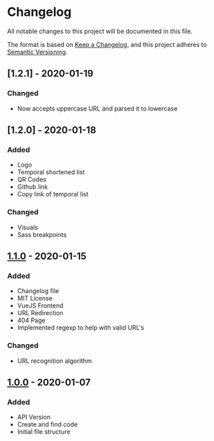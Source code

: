 # Changelog

All notable changes to this project will be documented in this file.

The format is based on [Keep a Changelog](https://keepachangelog.com/en/1.0.0/),
and this project adheres to [Semantic Versioning](https://semver.org/spec/v2.0.0.html).

## [1.2.1] - 2020-01-19

### Changed

 - Now accepts uppercase URL and parsed it to lowercase

## [1.2.0] - 2020-01-18

### Added

 - Logo
 - Temporal shortened list
 - QR Codes
 - Github link
 - Copy link of temporal list

### Changed

 - Visuals
 - Sass breakpoints

## [1.1.0] - 2020-01-15

### Added

 - Changelog file
 - MIT License
 - VueJS Frontend
 - URL Redirection
 - 404 Page
 - Implemented regexp to help with valid URL's

### Changed

 - URL recognition algorithm

## [1.0.0] - 2020-01-07

### Added

 - API Version
 - Create and find code
 - Initial file structure

[1.1.0]: https://github.com/garaekz/goshort/compare/v1.0...v1.1.0
[1.0.0]: https://github.com/garaekz/goshort/releases/tag/v1.0
